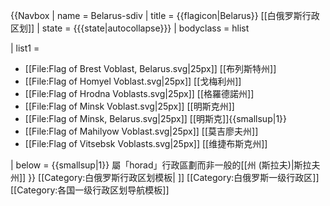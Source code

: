 {{Navbox
| name  = Belarus-sdiv
| title = {{flagicon|Belarus}} [[白俄罗斯行政区划]]
| state    = {{{state|autocollapse}}}
| bodyclass = hlist

| list1 =
* [[File:Flag of Brest Voblast, Belarus.svg|25px]] [[布列斯特州]]
* [[File:Flag of Homyel Voblast.svg|25px]] [[戈梅利州]]
* [[File:Flag of Hrodna Voblasts.svg|25px]] [[格羅德諾州]]
* [[File:Flag of Minsk Voblast.svg|25px]] [[明斯克州]]
* [[File:Flag of Minsk, Belarus.svg|25px]] [[明斯克]]{{smallsup|1}}
* [[File:Flag of Mahilyow Voblast.svg|25px]] [[莫吉廖夫州]]
* [[File:Flag of Vitsebsk Voblasts.svg|25px]] [[维捷布斯克州]]

| below = {{smallsup|1}} 屬「horad」行政區劃而非一般的[[州 (斯拉夫)|斯拉夫州]]
}}<noinclude>
[[Category:白俄罗斯行政区划模板| ]]
[[Category:白俄罗斯一级行政区]]
[[Category:各国一级行政区划导航模板]]
</noinclude>